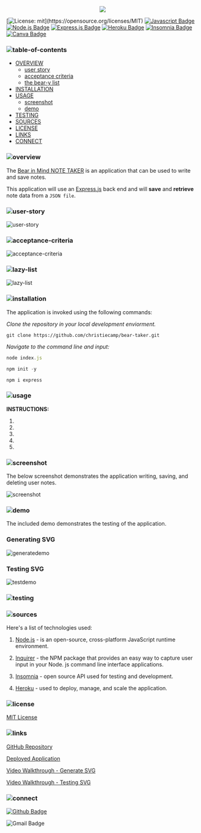 <p align="center">
<img src="./bear-necessities/logo.png"/>
</p>

[![License: mit](https://img.shields.io/badge/license-mit-pink?)](https://opensource.org/licenses/MIT)
[![Javascript Badge](https://img.shields.io/badge/javascript-pink?logo=javascript&logoColor=white)](https://javascript.com/)
[![Node.js Badge](https://img.shields.io/badge/node-pink?logo=nodedotjs&logoColor=fff&style=flat)](https://nodejs.org/en)
[![Express.js Badge](https://img.shields.io/badge/express-pink.svg?&logo=Express&logoColor=white)](https://expressjs.com/)
[![Heroku Badge](https://img.shields.io/badge/heroku-pink.svg?&logo=Heroku&logoColor=white)](https://heroku.com/)
[![Insomnia Badge](https://img.shields.io/badge/insomnia-pink.svg?&logo=Insomnia&logoColor=white)](https://canva.com/) 
[![Canva Badge](https://img.shields.io/badge/canva-pink.svg?&logo=Canva&logoColor=white)](https://canva.com/) 


### ![table-of-contents](./bear-necessities/toc.png)

  - [OVERVIEW](#overview)
    - [user story](#user-story)
    - [acceptance criteria](#acceptance-criteria)
    - [the bear-y list](#beary-list)
  - [INSTALLATION](#installation)
  - [USAGE](#usage)
    - [screenshot](#screenshot)
    - [demo](#demo)
  - [TESTING](#testing)
  - [SOURCES](#sources)
  - [LICENSE](#license)
  - [LINKS](#links)
  - [CONNECT](#connect)



### ![overview](./bear-necessities/1.png)
The [Bear in Mind NOTE TAKER]() is an application that can be used to write and save notes.

This application will use an [Express.js](https://expressjs.com) back end and will **save** and **retrieve** note data from a `JSON file`.

### ![user-story](./bear-necessities/9.png)
![user-story](./bear-necessities/user-story.png)

### ![acceptance-criteria](./bear-necessities/10.png)
![acceptance-criteria](./bear-necessities/acceptance-criteria.png)

### ![lazy-list](./bear-necessities/11.png)
![lazy-list](./bear-necessities/bearylist.png)


### ![installation](./bear-necessities/2.png)

The application is invoked using the following commands:

*Clone the repository in your local development enviorment.*

```
git clone https://github.com/christiecamp/bear-taker.git
```

*Navigate to the command line and input:*

```javascript
node index.js
```
```javascript
npm init -y
```
```javascript
npm i express
```

### ![usage](./bear-necessities/3.png)

**INSTRUCTIONS:**

1. 
2. 
3. 
3. 
4. 


### ![screenshot](./bear-necessities/12.png)

The below screenshot demonstrates the application writing, saving, and deleting user notes.

![screenshot]()


### ![demo](./bear-necessities/13.png)

The included demo demonstrates the testing of the application.

### Generating SVG

![generatedemo]()

### Testing SVG

![testdemo]()


### ![testing](./bear-necessities/8.png)




### ![sources](./bear-necessities/4.png)

Here's a list of technologies used:

1. [Node.js]() - is an open-source, cross-platform JavaScript runtime environment.

2. [Inquirer]((https://www.npmjs.com/package/inquirer/v/8.2.4)) - the NPM package that provides an easy way to capture user input in your Node. js command line interface applications. 

3. [Insomnia](https://insomnia.rest/) - open source API used for testing and development.

3. [Heroku](https://heroku.com) - used to deploy, manage, and scale the application.



### ![license](./bear-necessities/5.png)

 [MIT License](./LICENSE)


### ![links](./bear-necessities/6.png)

[GitHub Repository](https://github.com/christiecamp/bear-taker)

[Deployed Application]()

[Video Walkthrough - Generate SVG]()

[Video Walkthrough - Testing SVG]()


### ![connect](./bear-necessities/7.png)

[![Github Badge](https://img.shields.io/badge/christiecamp-pink.svg?&logo=Github&logoColor=white)](https://github.com/christiecamp) 

![Gmail Badge](https://img.shields.io/badge/Gmail-pink.svg?&logo=Gmail&logoColor=white)



<!-- <a href="https://www.christiecamp.com"><img height="250px" src ="./assets/branding/lazy-logo.png"></a> -->

  